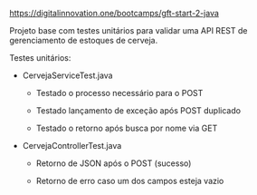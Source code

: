 https://digitalinnovation.one/bootcamps/gft-start-2-java

Projeto base com testes unitários para validar uma API REST de gerenciamento de estoques de cerveja.

Testes unitários:

* CervejaServiceTest.java

	* Testado o processo necessário para o POST

	* Testado lançamento de exceção após POST duplicado

	* Testado o retorno após busca por nome via GET

* CervejaControllerTest.java

	* Retorno de JSON após o POST (sucesso)

	* Retorno de erro caso um dos campos esteja vazio
